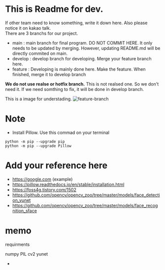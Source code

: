 # This is Readme for dev.
  If other team need to know something, write it down here. Also please notice it on kakao talk.  
  There are 3 branchs for our project.
  - main : main branch for final program. DO NOT COMMIT HERE. It only needs to be updated by merging. However, updating README.md will be directly commited on main.
  - develop : develop branch for developing. Merge your feature branch here.
  - feature : Developing is mainly done here. Make the feature. When finished, merge it to develop branch  
  
  **We do not use realse or hotfix branch.** This is not realsed one. So we don't need it. If we need somthing to fix, it will be done in develop branch.  
  

  This is a image for understading.
  ![feature-branch](https://user-images.githubusercontent.com/113411490/204792929-e8a674ab-c514-4ab0-a973-4b73947fc5fb.svg)

# Note
- Install Pillow. Use this commad on your terminal
```
python -m pip --upgrade pip
python -m pip --upgrade Pillow
```

# Add your reference here

- https://google.com (example)
- https://pillow.readthedocs.io/en/stable/installation.html
- https://foss4g.tistory.com/1502
- https://github.com/opencv/opencv_zoo/tree/master/models/face_detection_yunet
- https://github.com/opencv/opencv_zoo/tree/master/models/face_recognition_sface

# memo
requirments

numpy
PIL
cv2
yunet

- 